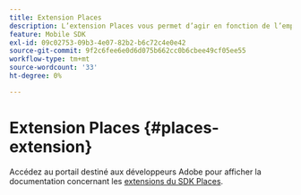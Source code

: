 ```yaml
---
title: Extension Places
description: L’extension Places vous permet d’agir en fonction de l’emplacement de vos utilisateurs.
feature: Mobile SDK
exl-id: 09c02753-09b3-4e07-82b2-b6c72c4e0e42
source-git-commit: 9f2c6fee6e0d6d075b662cc0b6cbee49cf05ee55
workflow-type: tm+mt
source-wordcount: '33'
ht-degree: 0%

---
```


# Extension Places {#places-extension}

Accédez au portail destiné aux développeurs Adobe pour afficher la documentation concernant les [extensions du SDK Places](https://developer.adobe.com/client-sdks/documentation/places/).

<!-- 

The Places extension allows you to act based on the location of your users. This extension is the interface to the Places Query Service APIs. By listening for events that contain GPS coordinates and geofence region events, this extension dispatches new events that are processed by the Rules Engine. The Places extension also retrieves and delivers a list of the nearest POI for the app data that retrieves from the APIs. The regions returned by the APIs are stored in cache and persistence, which allows limited offline processing.

## Install the Places extension in Adobe Experience Platform Launch

1. In Experience Platform Launch, click the **[!UICONTROL Extensions]** tab.
1. On the **[!UICONTROL Catalog]** tab, locate the **[!UICONTROL Places]** extension, and click **[!UICONTROL Install]**.
1. Select the Places libraries you want to use in this property. These are the libraries that will be accessible in your app.
1. Click **[!UICONTROL Save]**.

    When you click **[!UICONTROL Save]**, the Experience Platform SDK searches the Places Services for POIs in the libraries that you selected. The POI data is not included in the download of the library when you build the app, but a location-based subset of POIs is downloaded to the end user's device at runtime and is based on the user's GPS coordinates.

1. Complete the publishing process to update the SDK configuration.

   For more information about publishing in Experience Platform Launch, see [Publishing](https://experienceleague.adobe.com/docs/experience-platform/tags/publish/overview.html?lang=fr).

### Configure the Places extension {#configure-places-extension}

  ![](/help/assets/places-extension.png)

## Add the Places extension to your app {#add-places-to-app}

You can add the Places extension to your Android and iOS apps. The steps to add Places to your iOS or Android application can be seen below. Places extensions are also available for the following platforms below. For adding Places to your application when developing with one of these platforms see the accompanying links:

**[Cordova Places Plugin](https://github.com/adobe/cordova-acpplaces/blob/master/README.md)** 

**[React Native Places Plugin](https://github.com/adobe/react-native-acpplaces/blob/master/README.md)** 

**[Flutter Places Plugin](https://github.com/adobe/flutter-acpplaces_monitor)**

**[Xamarin Places Plugin](https://github.com/adobe/xamarin-acpcore)**


### Android

To add the Places extension to your app by using Java:

1. Add the Places extension to your project using your app's gradle file.

   ```java
   implementation 'com.adobe.marketing.mobile:places:1.+'
   implementation 'com.adobe.marketing.mobile:sdk-core:1.+'
   ```

1. Import the Places extension in your application's main activity.

    ```java
    import com.adobe.marketing.mobile.Places;
    ```


### iOS

To add Places extension to your app by using Objective-C or Swift:

1. Add the Places and [Mobile Core](https://aep-sdks.gitbook.io/docs/using-mobile-extensions/mobile-core) libraries to your project. You will need to add the following pods to your `Podfile`:

   ```objective-c
   pod 'ACPPlaces', '~> 1.0'
   pod 'ACPCore', '~> 2.0'    # minimum Core version for Places is 2.0.3
   ```

   Alternatively, if you are not using Cocoapods, you can manually include the Mobile Core and the Places libraries from our [releases page](https://github.com/Adobe-Marketing-Cloud/acp-sdks/releases/) on Github.

1. Update your Cocoapods:

   ```objective-c
   pod update
   ```

1. Open Xcode, and in your AppDelegate class, import the Core and the Places headers:

    **Objective-C**

    ```objective-c
    #import "ACPCore.h"
    #import "ACPPlaces.h"
    ```

    **Swift**

    ```swift
    import ACPCore
    import ACPPlaces
    ```

### Register the Places extension with Mobile Core {#register-places-mobile-core}

You need to register the Places extension with Mobile Core in Android and iOS.

#### Android

In your App's `OnCreate` method register the Places extensions:

```java
public class PlacesTestApp extends Application {

    @Override
    public void onCreate() {
        super.onCreate();
        MobileCore.setApplication(this);

        try {
            Places.registerExtension();
            MobileCore.start(null);
        } catch (Exception e) {
            Log.e("PlacesTestApp", e.getMessage());
        }
    }
}
```

#### iOS

In your App's `application:didFinishLaunchingWithOptions:` method, register the Places extension with your other SDK registration calls:

**Objective-C**

```objective-c
- (BOOL)application:(UIApplication *)application didFinishLaunchingWithOptions:(NSDictionary *)launchOptions {
    // make other sdk registration calls
    [ACPPlaces registerExtension];    
    return YES;
}
```

**Swift**

```swift
func application(_ application: UIApplication, didFinishLaunchingWithOptions launchOptions: [UIApplication.LaunchOptionsKey: Any]?) -> Bool {
    // make other sdk registration calls
    ACPPlaces.registerExtension();
    return true;
}
```

### Modifying Places membership time-to-live {#places-ttl}

Location data can quickly become stale, especially if the device is not receiving background location updates.

Control the time-to-live for Places membership data on the device by setting the `places.membershipttl` configuration setting. The value passed in represents the number of seconds that the Places state will remain valid for the device.

#### Android

Inside the callback of `MobileCore.start()` update the configuration with the necessary changes prior to calling `lifecycleStart`:

```java
public class PlacesTestApp extends Application {

    @Override
    public void onCreate() {
        super.onCreate();
        MobileCore.setApplication(this);

        try {
            Places.registerExtension();
            MobileCore.start(new AdobeCallback() {
                @Override
                public void call(Object o) {
                    // switch to your App ID from Launch
                    MobileCore.configureWithAppID("my-app-id");

                    final Map<String, Object> config = new HashMap<>();
                    config.put("places.membershipttl", 30);
                    MobileCore.updateConfiguration(config);

                    MobileCore.lifecycleStart(null);
                }
            });
        } catch (Exception e) {
            Log.e("PlacesTestApp", e.getMessage());
        }
    }
}
```

#### iOS

On the first line in the callback of `ACPCore`'s `start:` method, call `updateConfiguration:`

**Objective-C**

```objective-c
- (BOOL)application:(UIApplication *)application didFinishLaunchingWithOptions:(NSDictionary *)launchOptions {
    // make other sdk registration calls

    const UIApplicationState appState = application.applicationState;
    [ACPCore start:^{
        [ACPCore updateConfiguration:@{@"places.membershipttl":@(30)}];

        if (appState != UIApplicationStateBackground) {
            [ACPCore lifecycleStart:nil];            
        }
    }];

    return YES;
}
```

**Swift**

```swift
func application(_ application: UIApplication, didFinishLaunchingWithOptions launchOptions: [UIApplication.LaunchOptionsKey: Any]?) -> Bool {
    // make other sdk registration calls

    let appState = application.applicationState;            
    ACPCore.start {
        ACPCore.updateConfiguration(["places.membershipttl" : 30])

        if appState != .background {
            ACPCore.lifecycleStart(nil)
        }    
    }

    return true;
}
```

## Configuration keys

To update the SDK configuration programmatically at runtime, use the following information to change your Places extension configuration values. For more information, see [Configuration API Reference](https://aep-sdks.gitbook.io/docs/using-mobile-extensions/mobile-core/configuration/configuration-api-reference).

| Key | Required | Description |
| :--- | :--- | :--- |
| `places.libraries` | Yes | The Places extension libraries for the mobile app. It specifies the library ID and the name of the library that the mobile app supports. |
| `places.endpoint` | Yes | The default Places Query Service endpoint, which is used to get information about libraries and POIs. |
| `places.membershipttl` | No | Default value of 3600 (seconds in an hour). Indicates how long, in seconds, Places membership information for the device will remain valid. |

-->
